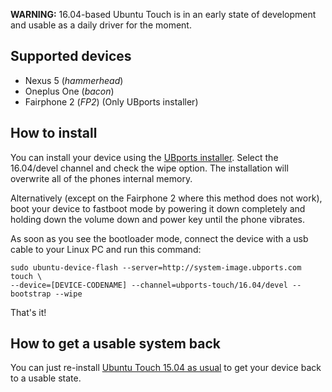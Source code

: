 **WARNING:** 16.04-based Ubuntu Touch is in an early state of development and usable as a daily driver for the moment.

## Supported devices

 - Nexus 5 (*hammerhead*)
 - Oneplus One (*bacon*)
 - Fairphone 2 (*FP2*) (Only UBports installer)

## How to install

You can install your device using the [UBports installer](https://github.com/ubports/ubports-installer). Select the 16.04/devel channel and check the wipe option. The installation will overwrite all of the phones internal memory.

Alternatively (except on the Fairphone 2 where this method does not work), boot your device to fastboot mode by powering it down completely and holding down the volume down and power key until the phone vibrates.

As soon as you see the bootloader mode, connect the device with a usb cable to your Linux PC and run this command:

```
sudo ubuntu-device-flash --server=http://system-image.ubports.com touch \
--device=[DEVICE-CODENAME] --channel=ubports-touch/16.04/devel --bootstrap --wipe
```

That's it!

## How to get a usable system back

You can just re-install [Ubuntu Touch 15.04 as usual](https://wiki.ubports.com/wiki/How-to-install-UBports-on-your-device) to get your device back to a usable state.